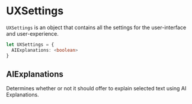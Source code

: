 # UXSettings
`UXSettings` is an object that contains all the settings for the user-interface and user-experience.
```ts
let UXSettings = {
  AIExplanations: <boolean>
}
```

## AIExplanations <Boolean>
Determines whether or not it should offer to explain selected text using AI Explanations.
